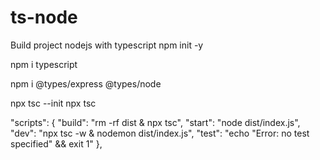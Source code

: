 # ts-node
Build project nodejs with typescript
npm init -y

npm i typescript

npm i @types/express @types/node

npx tsc --init
npx tsc

"scripts": {
    "build": "rm -rf dist & npx tsc",
    "start": "node dist/index.js",
    "dev": "npx tsc -w & nodemon dist/index.js",
    "test": "echo \"Error: no test specified\" && exit 1"
},